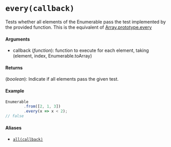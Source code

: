 # `every(callback)`

Tests whether all elements of the Enumerable pass the test implemented by the provided function.
This is the equivalent of [Array.prototype.every](https://developer.mozilla.org/en-US/docs/Web/JavaScript/Reference/Global_Objects/Array/every)

#### Arguments

- callback (*function*): function to execute for each element, taking (element, index, Enumerable.toArray)

#### Returns

(*boolean*): Indicate if all elements pass the given test.

#### Example

```js
Enumerable
        .from([2, 1, 3])
        .every(x => x < 2);
// false
```

#### Aliases

- [`all(callback)`](../Others/All.md)
